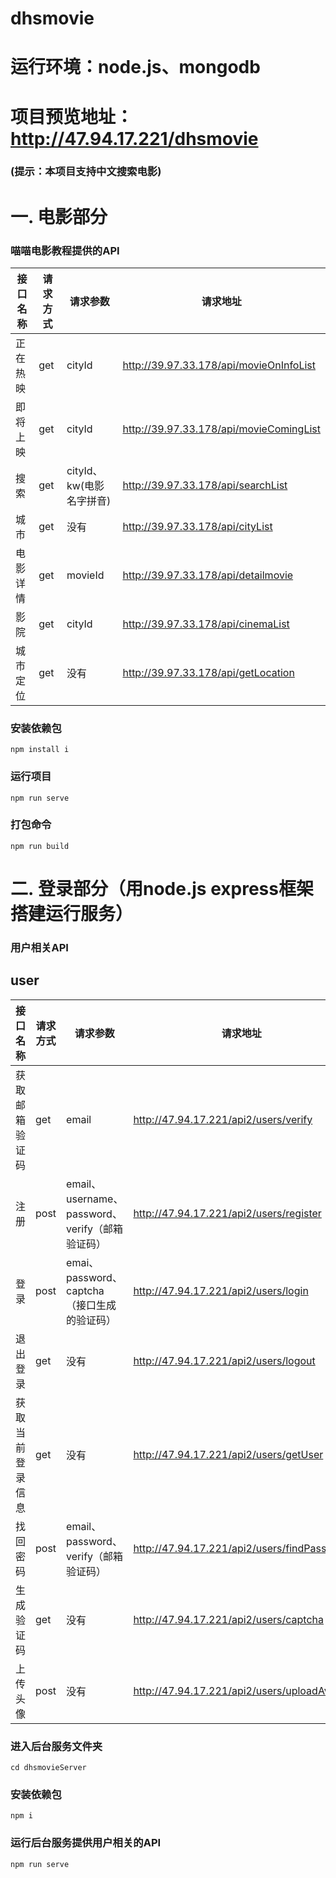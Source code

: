 
# dhsmovie
# 运行环境：node.js、mongodb
# 项目预览地址：http://47.94.17.221/dhsmovie
### (提示：本项目支持中文搜索电影)
# 一. 电影部分
### 喵喵电影教程提供的API
| 接口名称 | 请求方式 | 请求参数                 | 请求地址                                |
| -------- | -------- | ------------------------ | --------------------------------------- |
| 正在热映 | get      | cityId                   | http://39.97.33.178/api/movieOnInfoList |
| 即将上映 | get      | cityId                   | http://39.97.33.178/api/movieComingList |
| 搜索     | get      | cityId、kw(电影名字拼音) | http://39.97.33.178/api/searchList      |
| 城市     | get      | 没有                     | http://39.97.33.178/api/cityList        |
| 电影详情 | get      | movieId                  | http://39.97.33.178/api/detailmovie     |
| 影院     | get      | cityId                   | http://39.97.33.178/api/cinemaList      |
| 城市定位 | get      | 没有                     | http://39.97.33.178/api/getLocation     |

### 安装依赖包
```
npm install i
```
### 运行项目
```
npm run serve
```
### 打包命令
```
npm run build
```
# 二. 登录部分（用node.js express框架搭建运行服务）
### 用户相关API
## user

| 接口名称         | 请求方式 | 请求参数                                        | 请求地址                                    |
| ---------------- | -------- | ----------------------------------------------- | ------------------------------------------- |
| 获取邮箱验证码   | get      | email                                           | http://47.94.17.221/api2/users/verify       |
| 注册             | post     | email、username、password、verify（邮箱验证码） | http://47.94.17.221/api2/users/register     |
| 登录             | post     | emai、password、captcha（接口生成的验证码）     | http://47.94.17.221/api2/users/login        |
| 退出登录         | get      | 没有                                            | http://47.94.17.221/api2/users/logout       |
| 获取当前登录信息 | get      | 没有                                            | http://47.94.17.221/api2/users/getUser      |
| 找回密码         | post     | email、password、verify（邮箱验证码）           | http://47.94.17.221/api2/users/findPassword |
| 生成验证码       | get      | 没有                                            | http://47.94.17.221/api2/users/captcha      |
| 上传头像         | post     | 没有                                            | http://47.94.17.221/api2/users/uploadAvatar |

### 进入后台服务文件夹
```
cd dhsmovieServer 
```
### 安装依赖包
```
npm i
```
### 运行后台服务提供用户相关的API
```
npm run serve
```

